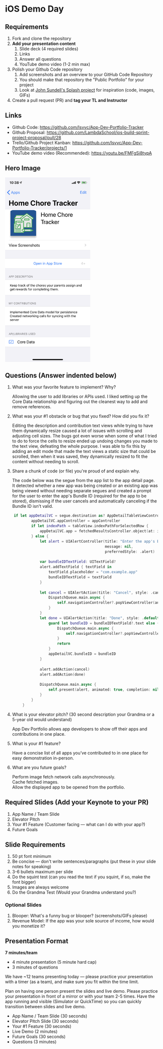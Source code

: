 # iOS Demo Day

## Requirements

1. Fork and clone the repository
2. **Add your presentation content**
    1. Slide deck (4 required slides)
    2. Links
    3. Answer all questions 
    4. YouTube demo video (1-2 min max)
3. Polish your Github Code repository
    1. Add screenshots and an overview to your GitHub Code Repository
    2. You should make that repository the "Public Portfolio" for your project
    3. Look at [John Sundell's Splash project](https://github.com/JohnSundell/Splash) for inspiration (code, images, GIFs)
4. Create a pull request (PR) and **tag your TL and Instructor**

## Links

* Github Code: https://github.com/Isvvc/App-Dev-Portfolio-Tracker
* Github Proposal: https://github.com/LambdaSchool/ios-build-sprint-project-proposal/pull/28
* Trello/Github Project Kanban: https://github.com/Isvvc/App-Dev-Portfolio-Tracker/projects/1
* YouTube demo video (Recommended): https://youtu.be/FMFgSi8typA

## Hero Image

<img src="https://github.com/Isvvc/ios-demo-day/blob/Unit4/data/20-01-10%2010-38-12%207975.png" width="281" height="609" />

## Questions (Answer indented below)

1. What was your favorite feature to implement? Why?

    Allowing the user to add libraries or APIs used. I liked setting up the Core Data relationship and figuring out the cleanest way to add and remove references.

2. What was your #1 obstacle or bug that you fixed? How did you fix it?

    Editing the description and contribution text views while trying to have them dynamically resize caused a lot of issues with scrolling and adjusting cell sizes. The bugs got even worse when some of what I tried to do to force the cells to resize ended up undoing changes you made to the text view, defeating the whole purpose. I was able to fix this by adding an edit mode that made the text views a static size that could be scrolled, then when it was saved, they dynamically resized to fit the content without needing to scroll.
  
3. Share a chunk of code (or file) you're proud of and explain why.

    The code below was the segue from the app list to the app detail page. It detected whether a new app was being created or an existing app was being viewed without needing separate segues and created a prompt for the user to enter the app's Bundle ID (required for the app to be stored), dismissing if the user cancels and automatically canceling if the Bundle ID isn't valid.

```swift
    if let appDetailVC = segue.destination as? AppDetailTableViewController {
            appDetailVC.appController = appController
            if let indexPath = tableView.indexPathForSelectedRow {
                appDetailVC.app = fetchedResultsController.object(at: indexPath)
            } else {
                let alert = UIAlertController(title: "Enter the app's Bundle Identifier",
                                              message: nil,
                                              preferredStyle: .alert)

                var bundleIDTextField: UITextField?
                alert.addTextField { textField in
                    textField.placeholder = "com.example.app"
                    bundleIDTextField = textField
                }

                let cancel = UIAlertAction(title: "Cancel", style: .cancel) { _ in
                    DispatchQueue.main.async {
                        self.navigationController?.popViewController(animated: true)
                    }
                }
                let done = UIAlertAction(title: "Done", style: .default) { _ in
                    guard let bundleID = bundleIDTextField?.text else {
                        DispatchQueue.main.async {
                            self.navigationController?.popViewController(animated: true)
                        }
                        return
                    }
                    appDetailVC.bundleID = bundleID
                }

                alert.addAction(cancel)
                alert.addAction(done)

                DispatchQueue.main.async {
                    self.present(alert, animated: true, completion: nil)
                }
            }
        }
```
  
4. What is your elevator pitch? (30 second description your Grandma or a 5-year old would understand)

    App Dev Portfolio allows app developers to show off their apps and contributions in one place.
  
5. What is your #1 feature?

    Have a concise list of all apps you’ve contributed to in one place for easy demonstration in-person.
  
6. What are you future goals?

    Perform image fetch network calls asynchronously.  
    Cache fetched images.  
    Allow the displayed app to be opened from the portfolio.

## Required Slides (Add your Keynote to your PR)

1. App Name / Team Slide
2. Elevator Pitch
3. Your #1 Feature (Customer facing — what can I do with your app?)
4. Future Goals

## Slide Requirements

1. 50 pt font minimum
2. Be concise — don't write sentences/paragraphs (put these in your slide notes for speaking)
3. 3-6 bullets maximum per slide
4. Do the squint test (can you read the text if you squint, if so, make the font bigger)
6. Images are always welcome
7. Do the Grandma Test (Would your Grandma understand you?)

### Optional Slides

1. Blooper: What's a funny bug or blooper? (screenshots/GIFs please)
2. Revenue Model: If the app was your sole source of income, how would you monetize it?

## Presentation Format

**7 minutes/team**

* 4 minute presentation (5 minute hard cap)
* 3 minutes of questions

We have ~12 teams presenting today — please practice your presentation with a timer (as a team), and make sure you fit within the time limit.

Plan on having one person present the slides and live demo. Please practice your presentation in front of a mirror or with your team 2-5 times. Have the app running and visible (Simulator or QuickTime) so you can quickly transition between slides and live demo.

* App Name / Team Slide (30 seconds)
* Elevator Pitch Slide (30 seconds)
* Your #1 Feature (30 seconds)
* Live Demo (2 minutes)
* Future Goals (30 seconds)
* Questions (3 minutes)
